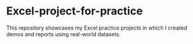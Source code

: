 # Excel-project-for-practice


This repository showcases my Excel practice projects in which I created demos and reports using real-world datasets.
